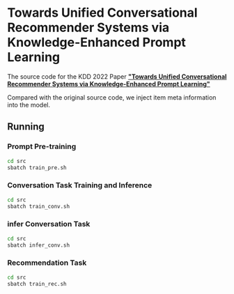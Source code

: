 # Towards Unified Conversational Recommender Systems via Knowledge-Enhanced Prompt Learning
The source code for the KDD 2022 Paper [**"Towards Unified Conversational Recommender Systems via Knowledge-Enhanced Prompt Learning"**](https://arxiv.org/abs/2206.09363)


Compared with the original source code, we inject item meta information into the model.


## Running
### Prompt Pre-training
```bash
cd src
sbatch train_pre.sh
```

### Conversation Task Training and Inference
```bash
cd src
sbatch train_conv.sh
```


### infer Conversation Task
```bash
cd src
sbatch infer_conv.sh
```


### Recommendation Task
```bash
cd src
sbatch train_rec.sh
```
